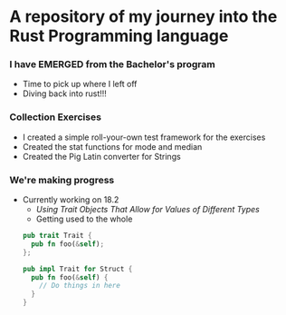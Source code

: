 # A repository of my journey into the Rust Programming language



### I have EMERGED from the Bachelor's program

* Time to pick up where I left off
* Diving back into rust!!!

### Collection Exercises

* I created a simple roll-your-own test framework for the exercises
* Created the stat functions for mode and median
* Created the Pig Latin converter for Strings

### We're making progress

* Currently working on 18.2
  * _Using Trait Objects That Allow for Values of Different Types_
  * Getting used to the whole 
  ```rust
  pub trait Trait {
    pub fn foo(&self);
  };

  pub impl Trait for Struct {
    pub fn foo(&self) {
      // Do things in here 
    }
  }
  ```
